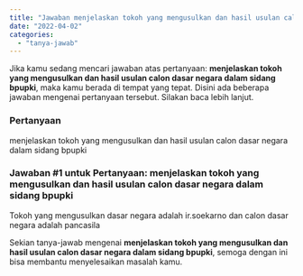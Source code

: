 ```yaml
---
title: "Jawaban menjelaskan tokoh yang mengusulkan dan hasil usulan calon dasar negara dalam sidang bpupki"
date: "2022-04-02"
categories: 
  - "tanya-jawab"
---
```


Jika kamu sedang mencari jawaban atas pertanyaan: **menjelaskan tokoh yang mengusulkan dan hasil usulan calon dasar negara dalam sidang bpupki**, maka kamu berada di tempat yang tepat. Disini ada beberapa jawaban mengenai pertanyaan tersebut. Silakan baca lebih lanjut.

### Pertanyaan

menjelaskan tokoh yang mengusulkan dan hasil usulan calon dasar negara dalam sidang bpupki

### Jawaban #1 untuk Pertanyaan: menjelaskan tokoh yang mengusulkan dan hasil usulan calon dasar negara dalam sidang bpupki

Tokoh yang mengusulkan dasar negara adalah ir.soekarno dan calon dasar negara adalah pancasila

Sekian tanya-jawab mengenai **menjelaskan tokoh yang mengusulkan dan hasil usulan calon dasar negara dalam sidang bpupki**, semoga dengan ini bisa membantu menyelesaikan masalah kamu.
